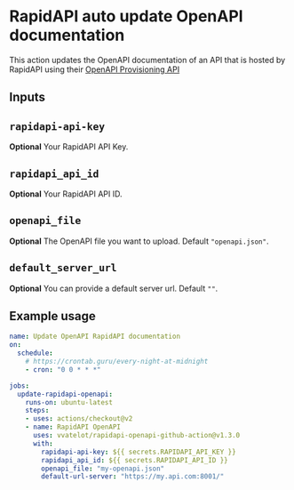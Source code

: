 # RapidAPI auto update OpenAPI documentation

This action updates the OpenAPI documentation of an API that is hosted by RapidAPI using their [OpenAPI Provisioning API](https://rapidapi.com/rapidapi3-rapidapi-tools/api/openapi-provisioning/)

## Inputs

## `rapidapi-api-key`

**Optional** Your RapidAPI API Key.

## `rapidapi_api_id`

**Optional** Your RapidAPI API ID.

## `openapi_file`

**Optional** The OpenAPI file you want to upload. Default `"openapi.json"`.

## `default_server_url`

**Optional** You can provide a default server url. Default `""`.



## Example usage

```yml
name: Update OpenAPI RapidAPI documentation
on:
  schedule:
    # https://crontab.guru/every-night-at-midnight
    - cron: "0 0 * * *"

jobs:
  update-rapidapi-openapi:
    runs-on: ubuntu-latest
    steps:
    - uses: actions/checkout@v2
    - name: RapidAPI OpenAPI
      uses: vvatelot/rapidapi-openapi-github-action@v1.3.0
      with:
        rapidapi-api-key: ${{ secrets.RAPIDAPI_API_KEY }}
        rapidapi_api_id: ${{ secrets.RAPIDAPI_API_ID }}
        openapi_file: "my-openapi.json"
        default-url-server: "https://my.api.com:8001/"
```
